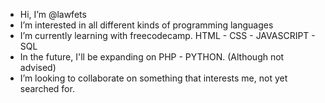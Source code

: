 - Hi, I’m @lawfets
- I’m interested in all different kinds of programming languages
- I’m currently learning with freecodecamp. HTML - CSS - JAVASCRIPT - SQL
- In the future, I'll be expanding on PHP - PYTHON. (Although not advised)
- I’m looking to collaborate on something that interests me, not yet searched for.

<!---
lawfets/lawfets is a ✨ special ✨ repository because its `README.md` (this file) appears on your GitHub profile.
You can click the Preview link to take a look at your changes.
--->
